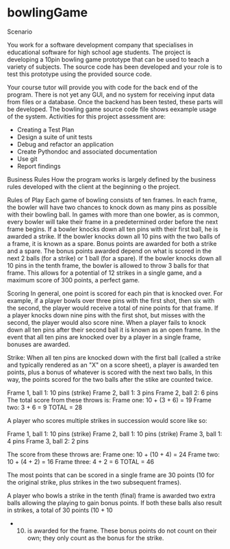 # bowlingGame

Scenario

You work for a software development company that specialises in educational software for high
school age students. The project is developing a 10pin bowling game prototype that can be used
to teach a variety of subjects. The source code has been developed and your role is to test this
prototype using the provided source code.

Your course tutor will provide you with code for the back end of the program. There is not yet
any GUI, and no system for receiving input data from files or a database. Once the backend has
been tested, these parts will be developed. The bowling game source code file shows eexample
usage of the system. Activities for this project assessment are:

- Creating a Test Plan
- Design a suite of unit tests
- Debug and refactor an application
- Create Pythondoc and associated documentation
- Use git
- Report findings

Business Rules
How the program works is largely defined by the business rules developed with the client at the
beginning o the project.

Rules of Play
Each game of bowling consists of ten frames. In each frame, the bowler will have two chances to
knock down as many pins as possible with their bowling ball. In games with more than one
bowler, as is common, every bowler will take their frame in a predetermined order before the
next frame begins. If a bowler knocks down all ten pins with their first ball, he is awarded a strike.
If the bowler knocks down all 10 pins with the two balls of a frame, it is known as a spare. Bonus
points are awarded for both a strike and a spare. The bonus points awarded depend on what is
scored in the next 2 balls (for a strike) or 1 ball (for a spare). If the bowler knocks down all 10 pins
in the tenth frame, the bowler is allowed to throw 3 balls for that frame. This allows for a
potential of 12 strikes in a single game, and a maximum score of 300 points, a perfect game.

Scoring
In general, one point is scored for each pin that is knocked over. For example, if a player bowls
over three pins with the first shot, then six with the second, the player would receive a total of
nine points for that frame. If a player knocks down nine pins with the first shot, but misses with
the second, the player would also score nine. When a player fails to knock down all ten pins after
their second ball it is known as an open frame. In the event that all ten pins are knocked over by
a player in a single frame, bonuses are awarded.

Strike:
When all ten pins are knocked down with the first ball (called a strike and typically
rendered as an "X" on a score sheet), a player is awarded ten points, plus a bonus of whatever is
scored with the next two balls, In this way, the points scored for the two balls after the stike are
counted twice.

Frame 1, ball 1: 10 pins (strike)
Frame 2, ball 1: 3 pins
Frame 2, ball 2: 6 pins
The total score from these throws is:
Frame one: 10 + (3 + 6) = 19
Frame two: 3 + 6 = 9
TOTAL = 28

A player who scores multiple strikes in succession would score like so:

Frame 1, ball 1: 10 pins (strike)
Frame 2, ball 1: 10 pins (strike)
Frame 3, ball 1: 4 pins
Frame 3, ball 2: 2 pins

The score from these throws are:
Frame one: 10 + (10 + 4) = 24
Frame two: 10 + (4 + 2) = 16
Frame three: 4 + 2 = 6
TOTAL = 46

The most points that can be scored in a single frame are 30 points (10 for the original strike, plus
strikes in the two subsequent frames).

A player who bowls a strike in the tenth (final) frame is awarded two extra balls allowing the
playing to gain bonus points. If both these balls also result in strikes, a total of 30 points (10 + 10
+ 10) is awarded for the frame. These bonus points do not count on their own; they only count as
the bonus for the strike.
